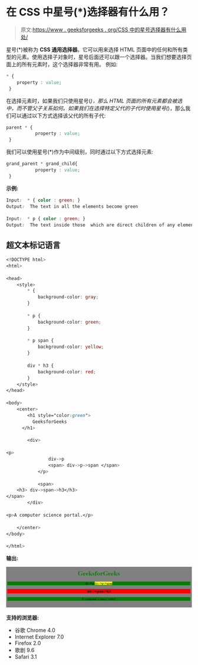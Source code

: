 # 在 CSS 中星号(*)选择器有什么用？

> 原文:[https://www . geeksforgeeks . org/CSS 中的星号选择器有什么用处/](https://www.geeksforgeeks.org/what-is-the-use-of-asterisk-selector-in-css/)

星号(*)被称为 **CSS 通用选择器**。它可以用来选择 HTML 页面中的任何和所有类型的元素。使用选择子对象时，星号后面还可以跟一个选择器。当我们想要选择页面上的所有元素时，这个选择器非常有用。
例如:

```css
* {
    property : value;
 }
```

在选择元素时，如果我们只使用星号(*)，那么 HTML 页面的所有元素都会被选中，而不管父子关系如何。如果我们在选择特定父代的子代时使用星号(*)，那么我们可以通过以下方式选择该父代的所有子代:

```css
parent * {
           property : value;
 }
```

我们可以使用星号(*)作为中间级别，同时通过以下方式选择元素:

```css
grand_parent * grand_child{
           property : value;
 }
```

**示例:**

```css
Input:  * { color : green; }
Output:  The text in all the elements become green

Input:  * p { color : green; }
Output:  The text inside those  which are direct children of any elements of HTML the page will become green.
```

## 超文本标记语言

```css
<!DOCTYPE html>
<html>

<head>
    <style>
        * {
            background-color: gray;
        }

        * p {
            background-color: green;
        }

        * p span {
            background-color: yellow;
        }

        div * h3 {
            background-color: red;
        }
    </style>
</head>

<body>
    <center>
        <h1 style="color:green">
          GeeksforGeeks
      </h1>

        <div>

<p>
                div->p
                <span> div->p->span </span>
            </p>

            <span>
    <h3> div->span->h3</h3>
</span>
        </div>

<p>A computer science portal.</p>

    </center>
</body>

</html>
```

**输出:**

![](img/2d731ec800d9f3f6abc70243b7d87d56.png)

**支持的浏览器:**

*   谷歌 Chrome 4.0
*   Internet Explorer 7.0
*   Firefox 2.0
*   歌剧 9.6
*   Safari 3.1